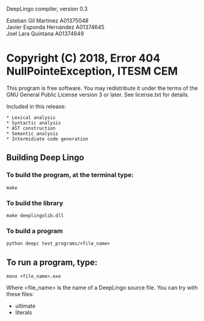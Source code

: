 DeepLingo compiler, version 0.3

Esteban Gil Martinez        A01375048  
Javier Esponda Hernández    A01374645  
Joel Lara Quintana          A01374649  

Copyright (C) 2018, Error 404 NullPointeException, ITESM CEM
===============================

This program is free software. You may redistribute it under the terms of
the GNU General Public License version 3 or later. See license.txt for 
details.    

Included in this release:

    * Lexical analysis
    * Syntactic analysis
    * AST construction
    * Semantic analysis
    * Intermidiate code generation
    
## Building Deep Lingo
### To build the program, at the terminal type:  
    
    make

### To build the library

    make deeplingolib.dll
    
### To build a program

    python deepc test_programs/<file_name>
    
## To run a program, type:

    mono <file_name>.exe
    
Where <file_name> is the name of a DeepLingo source file. You can try with
these files:

   * ultimate
   * literals